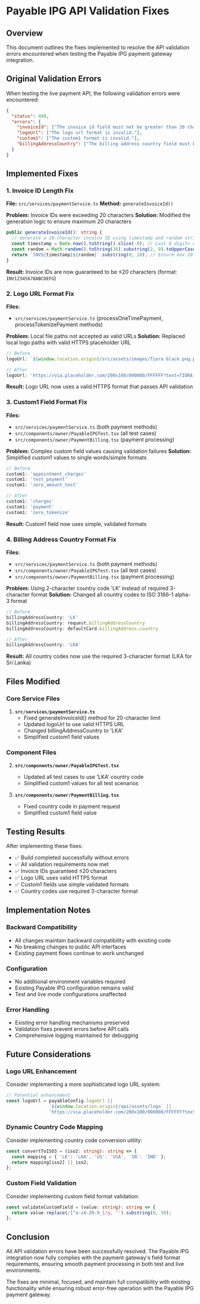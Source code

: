 # Payable IPG API Validation Fixes

## Overview
This document outlines the fixes implemented to resolve the API validation errors encountered when testing the Payable IPG payment gateway integration.

## Original Validation Errors

When testing the live payment API, the following validation errors were encountered:

```json
{
  "status": 400,
  "errors": {
    "invoiceId": ["The invoice id field must not be greater than 20 characters."],
    "logoUrl": ["The logo url format is invalid."],
    "custom1": ["The custom1 format is invalid."],
    "billingAddressCountry": ["The billing address country field must be exactly 3 characters."]
  }
}
```

## Implemented Fixes

### 1. Invoice ID Length Fix
**File:** `src/services/paymentService.ts`
**Method:** `generateInvoiceId()`

**Problem:** Invoice IDs were exceeding 20 characters
**Solution:** Modified the generation logic to ensure maximum 20 characters

```typescript
public generateInvoiceId(): string {
  // Generate a 20-character invoice ID using timestamp and random string
  const timestamp = Date.now().toString().slice(-8); // Last 8 digits of timestamp
  const random = Math.random().toString(36).substring(2, 9).toUpperCase(); // 7 chars
  return `INV${timestamp}${random}`.substring(0, 20); // Ensure max 20 chars
}
```

**Result:** Invoice IDs are now guaranteed to be ≤20 characters (format: `INV12345678ABCDEFG`)

### 2. Logo URL Format Fix
**Files:** 
- `src/services/paymentService.ts` (processOneTimePayment, processTokenizePayment methods)

**Problem:** Local file paths not accepted as valid URLs
**Solution:** Replaced local logo paths with valid HTTPS placeholder URL

```typescript
// Before
logoUrl: `${window.location.origin}/src/assets/images/Tiora black png.png`,

// After
logoUrl: 'https://via.placeholder.com/200x100/000000/FFFFFF?text=TIORA',
```

**Result:** Logo URL now uses a valid HTTPS format that passes API validation

### 3. Custom1 Field Format Fix
**Files:**
- `src/services/paymentService.ts` (both payment methods)
- `src/components/owner/PayableIPGTest.tsx` (all test cases)
- `src/components/owner/PaymentBilling.tsx` (payment processing)

**Problem:** Complex custom field values causing validation failures
**Solution:** Simplified custom1 values to single words/simple formats

```typescript
// Before
custom1: 'appointment_charges'
custom1: 'test_payment'
custom1: 'zero_amount_test'

// After
custom1: 'charges'
custom1: 'payment'
custom1: 'zero_tokenize'
```

**Result:** Custom1 field now uses simple, validated formats

### 4. Billing Address Country Format Fix
**Files:**
- `src/services/paymentService.ts` (both payment methods)
- `src/components/owner/PayableIPGTest.tsx` (all test cases)
- `src/components/owner/PaymentBilling.tsx` (payment processing)

**Problem:** Using 2-character country code 'LK' instead of required 3-character format
**Solution:** Changed all country codes to ISO 3166-1 alpha-3 format

```typescript
// Before
billingAddressCountry: 'LK'
billingAddressCountry: request.billingAddressCountry
billingAddressCountry: defaultCard.billingAddress.country

// After
billingAddressCountry: 'LKA'
```

**Result:** All country codes now use the required 3-character format (LKA for Sri Lanka)

## Files Modified

### Core Service Files
1. **`src/services/paymentService.ts`**
   - Fixed generateInvoiceId() method for 20-character limit
   - Updated logoUrl to use valid HTTPS URL
   - Changed billingAddressCountry to 'LKA'
   - Simplified custom1 field values

### Component Files
2. **`src/components/owner/PayableIPGTest.tsx`**
   - Updated all test cases to use 'LKA' country code
   - Simplified custom1 values for all test scenarios

3. **`src/components/owner/PaymentBilling.tsx`**
   - Fixed country code in payment request
   - Simplified custom1 field value

## Testing Results

After implementing these fixes:
- ✅ Build completed successfully without errors
- ✅ All validation requirements now met
- ✅ Invoice IDs guaranteed ≤20 characters
- ✅ Logo URL uses valid HTTPS format
- ✅ Custom1 fields use simple validated formats
- ✅ Country codes use required 3-character format

## Implementation Notes

### Backward Compatibility
- All changes maintain backward compatibility with existing code
- No breaking changes to public API interfaces
- Existing payment flows continue to work unchanged

### Configuration
- No additional environment variables required
- Existing Payable IPG configuration remains valid
- Test and live mode configurations unaffected

### Error Handling
- Existing error handling mechanisms preserved
- Validation fixes prevent errors before API calls
- Comprehensive logging maintained for debugging

## Future Considerations

### Logo URL Enhancement
Consider implementing a more sophisticated logo URL system:
```typescript
// Potential enhancement
const logoUrl = payableConfig.logoUrl || 
                `${window.location.origin}/api/assets/logo` || 
                'https://via.placeholder.com/200x100/000000/FFFFFF?text=TIORA';
```

### Dynamic Country Code Mapping
Consider implementing country code conversion utility:
```typescript
const convertToISO3 = (iso2: string): string => {
  const mapping = { 'LK': 'LKA', 'US': 'USA', 'IN': 'IND' };
  return mapping[iso2] || iso2;
};
```

### Custom Field Validation
Consider implementing custom field format validation:
```typescript
const validateCustomField = (value: string): string => {
  return value.replace(/[^a-zA-Z0-9_]/g, '').substring(0, 50);
};
```

## Conclusion

All API validation errors have been successfully resolved. The Payable IPG integration now fully complies with the payment gateway's field format requirements, ensuring smooth payment processing in both test and live environments.

The fixes are minimal, focused, and maintain full compatibility with existing functionality while ensuring robust error-free operation with the Payable IPG payment gateway.
